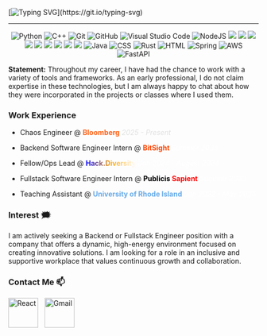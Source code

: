  <!-- Typing SVG by DenverCoder1 - https://github.com/DenverCoder1/readme-typing-svg -->
[![Typing SVG](https://readme-typing-svg.demolab.com?font=Fira+Code&size=24&pause=1000&color=0FFF50&center=true&vCenter=true&width=435&lines=Hi+there+%F0%9F%91%8B%2C+I+am+Daniel+Diaz!)](https://git.io/typing-svg)

--- 

<p align="center">
  <p align="center">

  <img src="https://img.shields.io/badge/python-3670A0?style=for-the-badge&logo=python&logoColor=ffdd54" alt="Python">
  <img src="https://img.shields.io/badge/c++-%2300599C.svg?style=for-the-badge&logo=c%2B%2B&logoColor=white" alt="C++">
  <img src="https://img.shields.io/badge/git-%23F05033.svg?style=for-the-badge&logo=git&logoColor=white" alt="Git">
  <img src="https://img.shields.io/badge/github-%23121011.svg?style=for-the-badge&logo=github&logoColor=white" alt="GitHub">
  <img src="https://img.shields.io/badge/Visual%20Studio%20Code-0078d7.svg?style=for-the-badge&logo=visual-studio-code&logoColor=white"   alt="Visual Studio Code">
  <img src="https://img.shields.io/badge/node.js-6DA55F?style=for-the-badge&logo=node.js&logoColor=white" alt="NodeJS">
  <img src="https://img.shields.io/badge/React-61DAFB?logo=react&logoColor=black&style=for-the-badge">
  <img src="https://img.shields.io/badge/Postman-FF6C37?logo=postman&logoColor=black&style=for-the-badge">
  <img src="https://img.shields.io/badge/postgres-%23316192.svg?style=for-the-badge&logo=postgresql&logoColor=white">
  <img src="https://img.shields.io/badge/mysql-4479A1.svg?style=for-the-badge&logo=mysql&logoColor=white">
  <img src="https://img.shields.io/badge/MongoDB-%234ea94b.svg?style=for-the-badge&logo=mongodb&logoColor=white">
  <img src="https://img.shields.io/badge/bootstrap-%238511FA.svg?style=for-the-badge&logo=bootstrap&logoColor=white">
  <img src="https://img.shields.io/badge/Next-black?style=for-the-badge&logo=next.js&logoColor=white">
  <img src="https://img.shields.io/badge/c-%2300599C.svg?style=for-the-badge&logo=c&logoColor=white">
  <img src="https://img.shields.io/badge/docker-%230db7ed.svg?style=for-the-badge&logo=docker&logoColor=white">
  <img src="https://img.shields.io/badge/java-%23ED8B00.svg?style=for-the-badge&logo=openjdk&logoColor=white" alt="Java">
  <img src="https://img.shields.io/badge/CSS-563d7c?&style=for-the-badge&logo=css3&logoColor=white" alt="CSS">
  <img src="https://img.shields.io/badge/HTML-e34c26?style=for-the-badge&logo=html5&logoColor=white" alt="Rust">
  <img src="https://img.shields.io/badge/Rust-000000?style=for-the-badge&logo=rust&logoColor=white" alt="HTML">
  <img src="https://img.shields.io/badge/Spring-6DB33F?style=for-the-badge&logo=spring&logoColor=white" alt="Spring">
  <img src="https://img.shields.io/badge/Amazon_AWS-232F3E?style=for-the-badge&logo=amazon-web-services&logoColor=white" alt="AWS">
  <img src="https://img.shields.io/badge/FastAPI-005571?style=for-the-badge&logo=fastapi" alt="FastAPI">
    </p>


<p align="left">
<strong>Statement:</strong> Throughout my career, I have had the chance to work with a variety of tools and frameworks. As an early professional, I do not claim expertise in these technologies, but I am always happy to chat about how they were incorporated in the projects or classes where I used them.
</p>


 ### Work Experience 

- <p>
  Chaos Engineer @ 
  <strong style="color: #ff6319; font-weight: bold;">Bloomberg</strong> 
  <em style="color: #e0e0e0;">2025 - Present</em>
</p>

 
- <p>Backend Software Engineer Intern @ <strong style="color: #ff4500; font-weight: bold;">BitSight</strong> <em style="color: white;">Summer 2024</em></p>

- <p>Fellow/Ops Lead @ <strong style="font-weight: bold; background: linear-gradient(to right, blue, orange, white); -webkit-background-clip: text; color: transparent;">Hack.Diversity</strong> <em style="color: white;">Jan 2024 - August 2024</em></p>

- <p>Fullstack Software Engineer Intern @ <strong style="font-weight: bold; background: linear-gradient(to right, black 50%, red 50%); -webkit-background-clip: text; color: transparent;">Publicis Sapient</strong> <em style="color: white;">Summer 2023</em></p>

- <p>Teaching Assistant @ <strong style="color: #68ABE8; font-weight: bold;">University of Rhode Island</strong> <em style="color: white;">Jan 2022 - May 2024</em></p> 

### Interest 🗯️
<p> I am actively seeking a Backend or Fullstack Engineer position with a company that offers a dynamic, high-energy environment focused on creating innovative solutions. I am looking for a role in an inclusive and supportive workplace that values continuous growth and collaboration.</P>
 
### Contact Me 📫
<p><a href="https://www.linkedin.com/in/daniel-diaz-pereyra/">
<img align="left" alt="React" width="60px" style="padding-right:10px;" src="https://cdn.jsdelivr.net/gh/devicons/devicon@latest/icons/linkedin/linkedin-original.svg" />
</p>
<p>
  <a href="mailto:danieldiaz041100@gmail.com">
    <img align="left" alt="Gmail" width="60px" style="padding-right:10px;" src="https://ssl.gstatic.com/ui/v1/icons/mail/rfr/gmail.ico" />
  </a>
</p>
